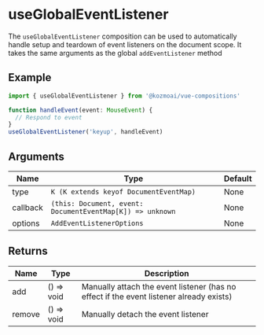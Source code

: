 # useGlobalEventListener

The `useGlobalEventListener` composition can be used to automatically handle setup and teardown of event listeners on the document scope. It takes the same arguments as the global `addEventListener` method

## Example

```typescript
import { useGlobalEventListener } from '@kozmoai/vue-compositions'

function handleEvent(event: MouseEvent) {
  // Respond to event
}
useGlobalEventListener('keyup', handleEvent)
```

## Arguments

| Name      | Type                                                      | Default   |
|-----------|-----------------------------------------------------------|-----------|
| type      | `K (K extends keyof DocumentEventMap)`                    | None      |
| callback  | `(this: Document, event: DocumentEventMap[K]) => unknown` | None      |
| options   | `AddEventListenerOptions`                                 | None      |

## Returns

| Name   | Type        | Description                                       |
|--------|-------------|---------------------------------------------------|
| add    | () => void  | Manually attach the event listener (has no effect if the event listener already exists) |
| remove | () => void  | Manually detach the event listener                |
